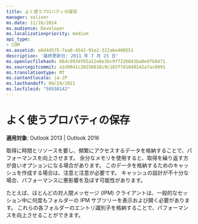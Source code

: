 ```yaml
---
title: よく使うプロパティの保存
manager: soliver
ms.date: 11/16/2014
ms.audience: Developer
ms.localizationpriority: medium
api_type:
- COM
ms.assetid: a8d4d575-7aa0-4542-91e2-322a6e400551
description: '最終更新日: 2011 年 7 月 23 日'
ms.openlocfilehash: 66dc993df65a12e0e3bc9ff22b043ba0e97b8471
ms.sourcegitcommit: a1d9041c20256616c9c183f7d1049142a7ac6991
ms.translationtype: MT
ms.contentlocale: ja-JP
ms.lasthandoff: 09/24/2021
ms.locfileid: "59550142"
---
```

# <a name="saving-frequently-used-properties"></a>よく使うプロパティの保存

  
  
**適用対象**: Outlook 2013 | Outlook 2016 
  
取得に時間とリソースを要し、頻繁にアクセスするデータを格納することで、パフォーマンスを向上させます。 余分なメモリを使用すると、取得を繰り返す方が良いオプションになる場合があります。 このデータを格納するためのキャッシュを作成する場合は、注意と注意が必要です。 キャッシュの設計が不十分な場合、パフォーマンスに悪影響を及ぼす可能性があります。
  
たとえば、ほとんどの対人間メッセージ (IPM) クライアントは、一般的なセッション中に何度もフォルダーの IPM サブツリーを表示および開く必要があります。 これらの各フォルダーのエントリ識別子を格納することで、パフォーマンスを向上させることができます。 
  

